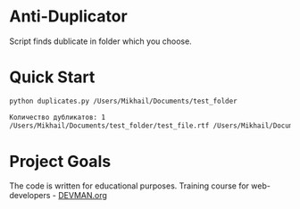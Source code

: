 # Anti-Duplicator

Script finds dublicate in folder which you choose.

# Quick Start

```bash
python duplicates.py /Users/Mikhail/Documents/test_folder

Количество дубликатов: 1
/Users/Mikhail/Documents/test_folder/test_file.rtf /Users/Mikhail/Documents/test_folder/11/test_file.rtf
```

# Project Goals

The code is written for educational purposes. Training course for web-developers - [DEVMAN.org](https://devman.org)


